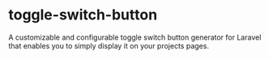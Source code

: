 # toggle-switch-button
A customizable and configurable toggle switch button generator for Laravel that enables you to simply display it on your projects pages.
